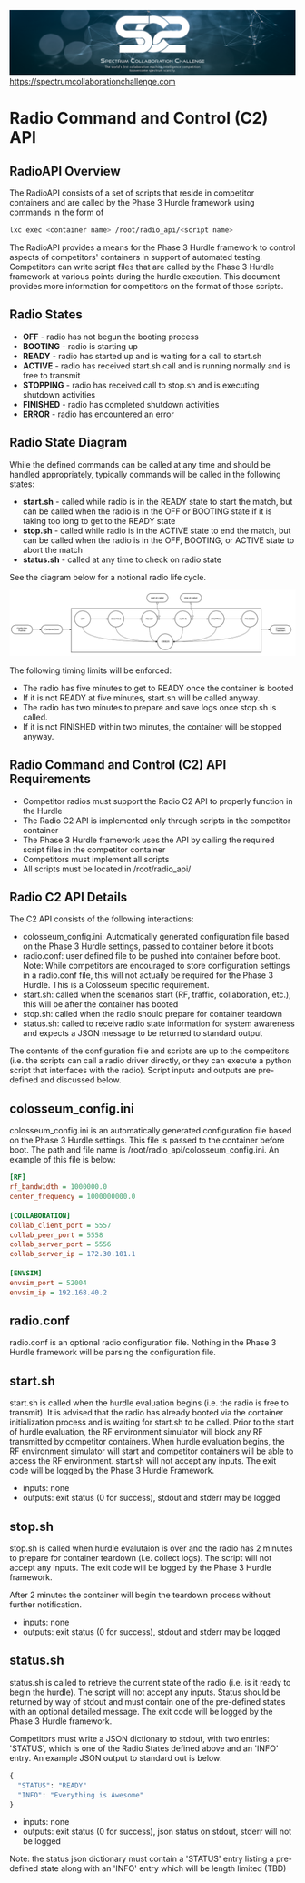 ![SC2 Banner](resources/SC2_Banner.png)
https://spectrumcollaborationchallenge.com

# Radio Command and Control (C2) API
## RadioAPI Overview

The RadioAPI consists of a set of scripts that reside in competitor containers and are called by the Phase 3 Hurdle framework using commands in the form of

```bash
lxc exec <container name> /root/radio_api/<script name>
```

The RadioAPI provides a means for the Phase 3 Hurdle framework to control aspects of competitors' containers in support of automated testing. Competitors can write script files that are called by the Phase 3 Hurdle framework at various points during the hurdle execution. This document provides more information for competitors on the format of those scripts.

 
## Radio States

* **OFF** - radio has not begun the booting process
* **BOOTING** - radio is starting up
* **READY** - radio has started up and is waiting for a call to start.sh
* **ACTIVE** - radio has received start.sh call and is running normally and is free to transmit
* **STOPPING** - radio has received call to stop.sh and is executing shutdown activities
* **FINISHED** - radio has completed shutdown activities
* **ERROR** - radio has encountered an error
 
## Radio State Diagram

While the defined commands can be called at any time and should be handled appropriately, typically commands will be called in the following states:

*  **start.sh** - called while radio is in the READY state to start the match, but can be called when the radio is in the OFF or BOOTING state if it is taking too long to get to the READY state
*  **stop.sh** - called while radio is in the ACTIVE state to end the match, but can be called when the radio is in the OFF, BOOTING, or ACTIVE state to abort the match
*  **status.sh** - called at any time to check on radio state
 

See the diagram below for a notional radio life cycle.

![radioStateFlowchartv3](resources/radioStateFlowchartv3.png)

The following timing limits will be enforced:

* The radio has five minutes to get to READY once the container is booted
* If it is not READY at five minutes, start.sh will be called anyway.
* The radio has two minutes to prepare and save logs once stop.sh is called.
* If it is not FINISHED within two minutes, the container will be stopped anyway.

 
## Radio Command and Control (C2) API Requirements

* Competitor radios must support the Radio C2 API to properly function in the Hurdle
* The Radio C2 API is implemented only through scripts in the competitor container 
* The Phase 3 Hurdle framework uses the API by calling the required script files in the competitor container
* Competitors must implement all scripts
* All scripts must be located in /root/radio_api/ 

 
## Radio C2 API Details

The C2 API consists of the following interactions:

* colosseum_config.ini: Automatically generated configuration file based on the Phase 3 Hurdle settings, passed to container before it boots
* radio.conf: user defined file to be pushed into container before boot. Note: While competitors are encouraged to store configuration settings in a radio.conf file, this will not actually be required for the Phase 3 Hurdle. This is a Colosseum specific requirement.
* start.sh: called when the scenarios start (RF, traffic, collaboration, etc.), this will be after the container has booted 
* stop.sh: called when the radio should prepare for container teardown
* status.sh: called to receive radio state information for system awareness and expects a JSON message to be returned to standard output

 

The contents of the configuration file and scripts are up to the competitors (i.e. the scripts can call a radio driver directly, or they can execute a python script that interfaces with the radio). Script inputs and outputs are pre-defined and discussed below.
 
## colosseum_config.ini

colosseum_config.ini is an automatically generated configuration file based on the Phase 3 Hurdle settings. This file is passed to the container before boot.  The path and file name is /root/radio_api/colosseum_config.ini. An example of this file is below:

```ini
[RF]
rf_bandwidth = 1000000.0
center_frequency = 1000000000.0

[COLLABORATION]
collab_client_port = 5557
collab_peer_port = 5558
collab_server_port = 5556
collab_server_ip = 172.30.101.1

[ENVSIM]
envsim_port = 52004
envsim_ip = 192.168.40.2
``` 
 
## radio.conf

radio.conf is an optional radio configuration file. Nothing in the Phase 3 Hurdle framework will be parsing the configuration file.
 
## start.sh

start.sh is called when the hurdle evaluation begins (i.e. the radio is free to transmit). It is advised that the radio has already booted via the container initialization process and is waiting for start.sh to be called. Prior to the start of hurdle evaluation, the RF environment simulator will block any RF transmitted by competitor containers. When hurdle evaluation begins, the RF environment simulator will start and competitor containers will be able to access the RF environment. start.sh will not accept any inputs. The exit code will be logged by the Phase 3 Hurdle Framework. 

* inputs: none
* outputs: exit status (0 for success), stdout and stderr may be logged
 
## stop.sh

stop.sh is called when hurdle evalutaion is over and the radio has 2 minutes to prepare for container teardown (i.e. collect logs). The script will not accept any inputs. The exit code will be logged by the Phase 3 Hurdle framework.

After 2 minutes the container will begin the teardown process without further notification.

* inputs: none
* outputs: exit status (0 for success), stdout and stderr may be logged
 
## status.sh

status.sh is called to retrieve the current state of the radio (i.e. is it ready to begin the hurdle). The script will not accept any inputs. Status should be returned by way of stdout and must contain one of the pre-defined states with an optional detailed message. The exit code will be logged by the Phase 3 Hurdle framework.

Competitors must write a JSON dictionary to stdout, with two entries: 'STATUS', which is one of the Radio States defined above and an 'INFO' entry. An example JSON output to standard out is below:

```python
{
  "STATUS": "READY"
  "INFO": "Everything is Awesome"  
} 
```
 
* inputs: none
* outputs: exit status (0 for success), json status on stdout, stderr will not be logged

Note: the status json dictionary must contain a 'STATUS' entry listing a pre-defined state along with an 'INFO' entry which will be length limited (TBD)
